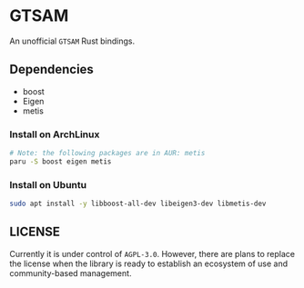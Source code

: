 # GTSAM

An unofficial `GTSAM` Rust bindings.

## Dependencies

- boost
- Eigen
- metis

### Install on ArchLinux

```sh
# Note: the following packages are in AUR: metis
paru -S boost eigen metis
```

### Install on Ubuntu

```sh
sudo apt install -y libboost-all-dev libeigen3-dev libmetis-dev
```

## LICENSE

Currently it is under control of `AGPL-3.0`.
However, there are plans to replace the license when the library is ready to establish an ecosystem of use and community-based management.
